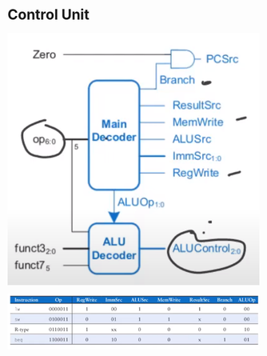 # Control Unit 


![Alt text](/images/control_unit.png)

![Alt text](/images/Truth_table_control.png)